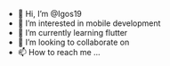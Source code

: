 - 👋 Hi, I’m @Igos19
- 👀 I’m interested in mobile development
- 🌱 I’m currently learning flutter
- 💞️ I’m looking to collaborate on 
- 📫 How to reach me ...

<!---
Igos19/Igos19 is a ✨ special ✨ repository because its `README.md` (this file) appears on your GitHub profile.
You can click the Preview link to take a look at your changes.
--->
